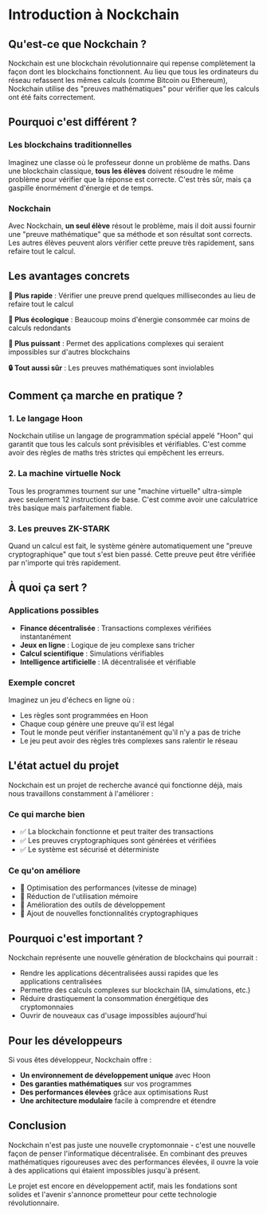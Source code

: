 # Introduction à Nockchain

## Qu'est-ce que Nockchain ?

Nockchain est une blockchain révolutionnaire qui repense complètement la façon dont les blockchains fonctionnent. Au lieu que tous les ordinateurs du réseau refassent les mêmes calculs (comme Bitcoin ou Ethereum), Nockchain utilise des "preuves mathématiques" pour vérifier que les calculs ont été faits correctement.

## Pourquoi c'est différent ?

### Les blockchains traditionnelles
Imaginez une classe où le professeur donne un problème de maths. Dans une blockchain classique, **tous les élèves** doivent résoudre le même problème pour vérifier que la réponse est correcte. C'est très sûr, mais ça gaspille énormément d'énergie et de temps.

### Nockchain
Avec Nockchain, **un seul élève** résout le problème, mais il doit aussi fournir une "preuve mathématique" que sa méthode et son résultat sont corrects. Les autres élèves peuvent alors vérifier cette preuve très rapidement, sans refaire tout le calcul.

## Les avantages concrets

**🚀 Plus rapide** : Vérifier une preuve prend quelques millisecondes au lieu de refaire tout le calcul

**💚 Plus écologique** : Beaucoup moins d'énergie consommée car moins de calculs redondants

**🎯 Plus puissant** : Permet des applications complexes qui seraient impossibles sur d'autres blockchains

**🔒 Tout aussi sûr** : Les preuves mathématiques sont inviolables

## Comment ça marche en pratique ?

### 1. Le langage Hoon
Nockchain utilise un langage de programmation spécial appelé "Hoon" qui garantit que tous les calculs sont prévisibles et vérifiables. C'est comme avoir des règles de maths très strictes qui empêchent les erreurs.

### 2. La machine virtuelle Nock
Tous les programmes tournent sur une "machine virtuelle" ultra-simple avec seulement 12 instructions de base. C'est comme avoir une calculatrice très basique mais parfaitement fiable.

### 3. Les preuves ZK-STARK
Quand un calcul est fait, le système génère automatiquement une "preuve cryptographique" que tout s'est bien passé. Cette preuve peut être vérifiée par n'importe qui très rapidement.

## À quoi ça sert ?

### Applications possibles
- **Finance décentralisée** : Transactions complexes vérifiées instantanément
- **Jeux en ligne** : Logique de jeu complexe sans tricher
- **Calcul scientifique** : Simulations vérifiables
- **Intelligence artificielle** : IA décentralisée et vérifiable

### Exemple concret
Imaginez un jeu d'échecs en ligne où :
- Les règles sont programmées en Hoon
- Chaque coup génère une preuve qu'il est légal
- Tout le monde peut vérifier instantanément qu'il n'y a pas de triche
- Le jeu peut avoir des règles très complexes sans ralentir le réseau

## L'état actuel du projet

Nockchain est un projet de recherche avancé qui fonctionne déjà, mais nous travaillons constamment à l'améliorer :

### Ce qui marche bien
- ✅ La blockchain fonctionne et peut traiter des transactions
- ✅ Les preuves cryptographiques sont générées et vérifiées
- ✅ Le système est sécurisé et déterministe

### Ce qu'on améliore
- 🔧 Optimisation des performances (vitesse de minage)
- 🔧 Réduction de l'utilisation mémoire
- 🔧 Amélioration des outils de développement
- 🔧 Ajout de nouvelles fonctionnalités cryptographiques

## Pourquoi c'est important ?

Nockchain représente une nouvelle génération de blockchains qui pourrait :
- Rendre les applications décentralisées aussi rapides que les applications centralisées
- Permettre des calculs complexes sur blockchain (IA, simulations, etc.)
- Réduire drastiquement la consommation énergétique des cryptomonnaies
- Ouvrir de nouveaux cas d'usage impossibles aujourd'hui

## Pour les développeurs

Si vous êtes développeur, Nockchain offre :
- **Un environnement de développement unique** avec Hoon
- **Des garanties mathématiques** sur vos programmes
- **Des performances élevées** grâce aux optimisations Rust
- **Une architecture modulaire** facile à comprendre et étendre

## Conclusion

Nockchain n'est pas juste une nouvelle cryptomonnaie - c'est une nouvelle façon de penser l'informatique décentralisée. En combinant des preuves mathématiques rigoureuses avec des performances élevées, il ouvre la voie à des applications qui étaient impossibles jusqu'à présent.

Le projet est encore en développement actif, mais les fondations sont solides et l'avenir s'annonce prometteur pour cette technologie révolutionnaire.